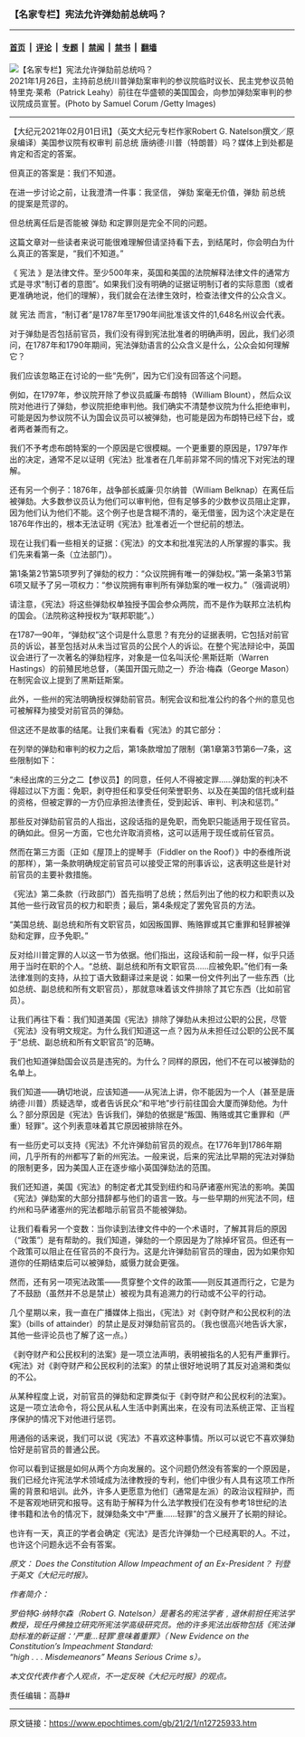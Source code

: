 ### 【名家专栏】宪法允许弹劾前总统吗？

---

#### [首页](../../../..?n12725933) &nbsp;|&nbsp; [评论](../../../../../epoch-comment?n12725933) &nbsp;|&nbsp; [专题](../../../../../epoch-special?n12725933) &nbsp;|&nbsp; [禁闻](../../../../../epoch-news?n12725933) &nbsp;|&nbsp; [禁书](../../../../../books?n12725933) &nbsp;|&nbsp; [翻墙](https://github.com/gfw-breaker/nogfw/blob/master/README.md?n12725933)


<div><img alt="【名家专栏】宪法允许弹劾前总统吗？" class="attachment-djy_600_400 size-djy_600_400 wp-post-image" src="https://i.epochtimes.com/assets/uploads/2021/02/GettyImages-1230801496-600x400.jpg"/>
<div class="caption">
 2021年1月26日，主持前总统川普弹劾案审判的参议院临时议长、民主党参议员帕特里克‧莱希（Patrick Leahy）前往在华盛顿的美国国会，向参加弹劾案审判的参议院成员宣誓。(Photo by Samuel Corum /Getty Images)
</div></div><hr/><div class="post_content" id="artbody" itemprop="articleBody">
 <!-- article content begin -->
 <p>
  【大纪元2021年02月01日讯】（英文大纪元专栏作家Robert G. Natelson撰文／原泉编译）美国参议院有权审判
  <ok href="https://www.epochtimes.com/gb/tag/%E5%89%8D%E6%80%BB%E7%BB%9F.html">
   前总统
  </ok>
  唐纳德‧川普（特朗普）吗？媒体上到处都是肯定和否定的答案。
 </p>
 <p>
  但真正的答案是：我们不知道。
 </p>
 <p>
  在进一步讨论之前，让我澄清一件事：我坚信，
  <ok href="https://www.epochtimes.com/gb/tag/%E5%BC%B9%E5%8A%BE.html">
   弹劾
  </ok>
  案毫无价值，弹劾
  <ok href="https://www.epochtimes.com/gb/tag/%E5%89%8D%E6%80%BB%E7%BB%9F.html">
   前总统
  </ok>
  的提案是荒谬的。
 </p>
 <p>
  但总统离任后是否能被
  <ok href="https://www.epochtimes.com/gb/tag/%E5%BC%B9%E5%8A%BE.html">
   弹劾
  </ok>
  和定罪则是完全不同的问题。
 </p>
 <p>
  这篇文章对一些读者来说可能很难理解但请坚持看下去，到结尾时，你会明白为什么真正的答案是，“我们不知道。”
 </p>
 <p>
  《
  <ok href="https://www.epochtimes.com/gb/tag/%E5%AE%AA%E6%B3%95.html">
   宪法
  </ok>
  》是法律文件。至少500年来，英国和美国的法院解释法律文件的通常方式是寻求“制订者的意图”。如果我们没有明确的证据证明制订者的实际意图（或者更准确地说，他们的理解），我们就会在法律生效时，检查法律文件的公众含义。
 </p>
 <p>
  就
  <ok href="https://www.epochtimes.com/gb/tag/%E5%AE%AA%E6%B3%95.html">
   宪法
  </ok>
  而言，“制订者”是1787年至1790年间批准该文件的1,648名州议会代表。
 </p>
 <p>
  对于弹劾是否包括前官员，我们没有得到宪法批准者的明确声明，因此，我们必须问，在1787年和1790年期间，宪法弹劾语言的公众含义是什么，公众会如何理解它？
 </p>
 <p>
  我们应该忽略正在讨论的一些“先例”，因为它们没有回答这个问题。
 </p>
 <p>
  例如，在1797年，参议院开除了参议员威廉‧布朗特（William Blount），然后众议院对他进行了弹劾，参议院拒绝审判他。我们确实不清楚参议院为什么拒绝审判，可能是因为参议院不认为国会议员可以被弹劾，也可能是因为布朗特已经下台，或者两者兼而有之。
 </p>
 <p>
  我们不予考虑布朗特案的一个原因是它很模糊。一个更重要的原因是，1797年作出的决定，通常不足以证明《宪法》批准者在几年前非常不同的情况下对宪法的理解。
 </p>
 <p>
  还有另一个例子：1876年，战争部长威廉‧贝尔纳普（William Belknap）在离任后被弹劾。大多数参议员认为他们可以审判他，但有足够多的少数参议员阻止定罪，因为他们认为他们不能。这个例子也是含糊不清的，毫无借鉴，因为这个决定是在1876年作出的，根本无法证明《宪法》批准者近一个世纪前的想法。
 </p>
 <p>
  现在让我们看一些相关的证据：《宪法》的文本和批准宪法的人所掌握的事实。我们先来看第一条（立法部门）。
 </p>
 <p>
  第1条第2节第5项罗列了弹劾的权力：“众议院拥有唯一的弹劾权。”第一条第3节第6项又赋予了另一项权力：“参议院拥有审判所有弹劾案的唯一权力。”（强调说明）
 </p>
 <p>
  请注意，《宪法》将这些弹劾权单独授予国会参众两院，而不是作为联邦立法机构的国会。（法院称这种授权为“联邦职能”。）
 </p>
 <p>
  在1787—90年，“弹劾权”这个词是什么意思？有充分的证据表明，它包括对前官员的诉讼，甚至包括对从未当过官员的公民个人的诉讼。在整个宪法辩论中，英国议会进行了一次著名的弹劾程序，对象是一位名叫沃伦‧黑斯廷斯（Warren Hastings）的前殖民地总督，（美国开国元勋之一）乔治‧梅森（George Mason）在制宪会议上提到了黑斯廷斯案。
 </p>
 <p>
  此外，一些州的宪法明确授权弹劾前官员。制宪会议和批准公约的各个州的意见也可被解释为接受对前官员的弹劾。
 </p>
 <p>
  但这还不是故事的结尾。让我们来看看《宪法》的其它部分：
 </p>
 <p>
  在列举的弹劾和审判的权力之后，第1条款增加了限制（第1章第3节第6—7条，这些限制如下：
 </p>
 <p>
  “未经出席的三分之二【参议员】的同意，任何人不得被定罪……弹劾案的判决不得超过以下方面：免职，剥夺担任和享受任何荣誉职务、以及在美国的信托或利益的资格，但被定罪的一方仍应承担法律责任，受到起诉、审判、判决和惩罚。”
 </p>
 <p>
  那些反对弹劾前官员的人指出，这段话指的是免职，而免职只能适用于现任官员。的确如此。但另一方面，它也允许取消资格，这可以适用于现任或前任官员。
 </p>
 <p>
  然而在第三方面（正如《屋顶上的提琴手（Fiddler on the Roof）》中的泰维所说的那样），第一条款明确规定前官员可以接受正常的刑事诉讼，这表明这些是针对前官员的主要补救措施。
 </p>
 <p>
  《宪法》第二条款（行政部门）首先指明了总统；然后列出了他的权力和职责以及其他一些行政官员的权力和职责；最后，第4条规定了罢免官员的方法。
 </p>
 <p>
  “美国总统、副总统和所有文职官员，如因叛国罪、贿赂罪或其它重罪和轻罪被弹劾和定罪，应予免职。”
 </p>
 <p>
  反对给川普定罪的人以这一节为依据。他们指出，这段话和前一段一样，似乎只适用于当时在职的个人。“总统、副总统和所有文职官员……应被免职。”他们有一条法律准则的支持，从拉丁语大致翻译过来是说：如果一份文件列出了一些东西（比如总统、副总统和所有文职官员），那就意味着该文件排除了其它东西（比如前官员）。
 </p>
 <p>
  让我们再往下看：我们知道美国《宪法》排除了弹劾从未担过公职的公民，尽管《宪法》没有明文规定。为什么我们知道这一点？因为从未担任过公职的公民不属于“总统、副总统和所有文职官员”的范畴。
 </p>
 <p>
  我们也知道弹劾国会议员是违宪的。为什么？同样的原因，他们不在可以被弹劾的名单上。
 </p>
 <p>
  我们知道——确切地说，应该知道——从宪法上讲，你不能因为一个人（甚至是唐纳德‧川普）质疑选举，或者告诉民众“和平地”步行前往国会大厦而弹劾他。为什么？部分原因是《宪法》告诉我们，弹劾的依据是“叛国、贿赂或其它重罪和（严重）轻罪”。这个列表意味着其它原因被排除在外。
 </p>
 <p>
  有一些历史可以支持《宪法》不允许弹劾前官员的观点。在1776年到1786年期间，几乎所有的州都写了新的州宪法。一般来说，后来的宪法比早期的宪法对弹劾的限制更多，因为美国人正在逐步缩小英国弹劾法的范围。
 </p>
 <p>
  我们还知道，美国《宪法》的制定者尤其受到纽约和马萨诸塞州宪法的影响。美国《宪法》弹劾案的大部分措辞都与他们的语言一致。与一些早期的州宪法不同，纽约州和马萨诸塞州的宪法都暗示前官员不能被弹劾。
 </p>
 <p>
  让我们看看另一个变数：当你读到法律文件中的一个术语时，了解其背后的原因（“政策”）是有帮助的。我们知道，弹劾的一个原因是为了除掉坏官员。但还有一个政策可以阻止在任官员的不良行为。这是允许弹劾前官员的理由，因为如果你知道你的任期结束后可以被弹劾，威慑力就会更强。
 </p>
 <p>
  然而，还有另一项宪法政策——贯穿整个文件的政策——则反其道而行之，它是为了不鼓励（虽然并不总是禁止）被视为具有追溯力的行动或不公平的行动。
 </p>
 <p>
  几个星期以来，我一直在广播媒体上指出，《宪法》对《剥夺财产和公民权利的法案》（bills of attainder）的禁止是反对弹劾前官员的。（我也很高兴地告诉大家，其他一些评论员也了解了这一点。）
 </p>
 <p>
  《剥夺财产和公民权利的法案》是一项立法声明，表明被指名的人犯有严重罪行。《宪法》对《剥夺财产和公民权利的法案》的禁止很好地说明了其反对追溯和类似的不公。
 </p>
 <p>
  从某种程度上说，对前官员的弹劾和定罪类似于《剥夺财产和公民权利的法案》。这是一项立法命令，将公民从私人生活中剥离出来，在没有司法系统正常、正当程序保护的情况下对他进行惩罚。
 </p>
 <p>
  用通俗的话来说，我们可以说《宪法》不喜欢这种事情。所以可以说它不喜欢弹劾恰好是前官员的普通公民。
 </p>
 <p>
  你可以看到证据是如何从两个方向发展的。这个问题仍然没有答案的一个原因是，我们已经允许宪法学术领域成为法律教授的专利，他们中很少有人具有这项工作所需的背景和培训。此外，许多人更愿意为他们（通常是左派）的政治议程辩护，而不是客观地研究和报导。这有助于解释为什么法学教授们在没有参考18世纪的法律书籍和法令的情况下，就弹劾条文中“严重……轻罪”的含义展开了长期的辩论。
 </p>
 <p>
  也许有一天，真正的学者会确定《宪法》是否允许弹劾一个已经离职的人。不过，也许这个问题永远不会有答案。
 </p>
 <p>
  <em>
   原文：
   <ok href="https://www.theepochtimes.com/does-the-constitution-allow-impeachment-of-an-ex-president_3677374.html">
    Does the Constitution Allow Impeachment of an Ex-President？
   </ok>
   刊登于英文《大纪元时报》。
  </em>
 </p>
 <p>
  <em>
   作者简介：
  </em>
 </p>
 <p>
  <em>
   罗伯特G‧纳特尔森（Robert G. Natelson）是著名的宪法学者﹐退休前担任宪法学教授，现任丹佛独立研究所宪法学高级研究员。他的许多宪法出版物包括《宪法弹劾标准的新证据：‘严重…轻罪’意味着重罪》（
   <ok href="https://i2i.org/wp-content/uploads/high-misdemeanors-final-1.pdf">
    New Evidence on the Constitution’s Impeachment Standard:
   </ok>
   <br/>
   <ok href="https://i2i.org/wp-content/uploads/high-misdemeanors-final-1.pdf">
    “high . . . Misdemeanors” Means Serious Crime
   </ok>
   s）。
  </em>
 </p>
 <p>
  <em>
   本文仅代表作者个人观点，不一定反映《大纪元时报》的观点。
  </em>
 </p>
 <p>
  责任编辑：高静#
 </p>
 <!-- article content end -->
 <div id="below_article_ad">
 </div>
</div>


---

原文链接：https://www.epochtimes.com/gb/21/2/1/n12725933.htm